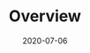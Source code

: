 ---
# Course title, summary, and position in the list.
linktitle: Deep Learning
weight: 2

# Page metadata.
title: Overview
date: "2020-07-06"
draft: false  # Is this a draft? true/false
toc: true  # Show table of contents? true/false
type: docs  # Do not modify.

# Add menu entry to sidebar.
# - name: Declare this menu item as a parent with ID `name`.
# - weight: Position of link in menu.
menu:
  deep-learning:
    name: Overview
    weight: 1
---